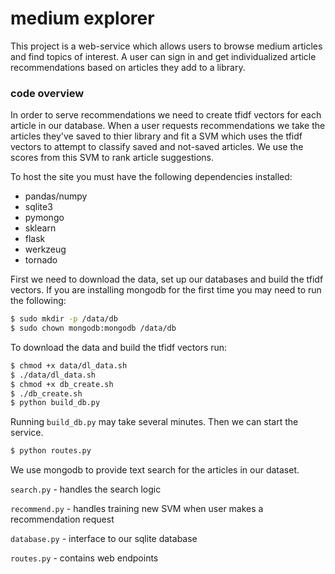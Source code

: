 
# medium explorer

This project is a web-service which allows users to browse medium articles and find topics of interest. A user can sign in and get individualized article recommendations based on articles they add to a library. 

### code overview

In order to serve recommendations we need to create tfidf vectors for each article in our database. When a user requests recommendations we take the articles they've saved to thier library and fit a SVM which uses the tfidf vectors to attempt to classify saved and not-saved articles. We use the scores from this SVM to rank article suggestions. 

To host the site you must have the following dependencies installed: 

- pandas/numpy
- sqlite3 
- pymongo
- sklearn
- flask
- werkzeug
- tornado

First we need to download the data, set up our databases and build the tfidf vectors. If you are installing mongodb for the first time you may need to run the following: 

```bash
$ sudo mkdir -p /data/db
$ sudo chown mongodb:mongodb /data/db
```

To download the data and build the tfidf vectors run:

```bash
$ chmod +x data/dl_data.sh
$ ./data/dl_data.sh
$ chmod +x db_create.sh
$ ./db_create.sh
$ python build_db.py
```

Running `build_db.py` may take several minutes. Then we can start the service.

```bash
$ python routes.py
```

We use mongodb to provide text search for the articles in our dataset. 

`search.py` - handles the search logic

`recommend.py` - handles training new SVM when user makes a recommendation request

`database.py` - interface to our sqlite database 

`routes.py` - contains web endpoints


